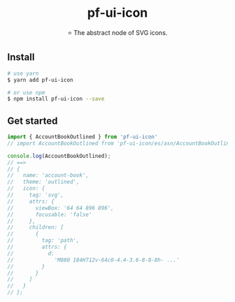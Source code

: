 <h1 align="center">
  pf-ui-icon
</h1>

<p align="center">
⭐ The abstract node of SVG icons.
</p>


## Install

```bash
# use yarn
$ yarn add pf-ui-icon

# or use npm
$ npm install pf-ui-icon --save
```

## Get started

```ts
import { AccountBookOutlined } from 'pf-ui-icon'
// import AccountBookOutlined from 'pf-ui-icon/es/asn/AccountBookOutlined';

console.log(AccountBookOutlined);
// ==>
// {
//   name: 'account-book',
//   theme: 'outlined',
//   icon: {
//     tag: 'svg',
//     attrs: {
//       viewBox: '64 64 896 896',
//       focusable: 'false'
//     },
//     children: [
//       {
//         tag: 'path',
//         attrs: {
//           d:
//             'M880 184H712v-64c0-4.4-3.6-8-8-8h- ...'
//         }
//       }
//     ]
//   }
// };
```
